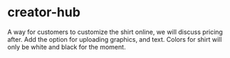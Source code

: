 # creator-hub
 A way for customers to customize the shirt online, we will discuss pricing after. Add the option for uploading graphics, and text. Colors for shirt will only be white and black for the moment. 
